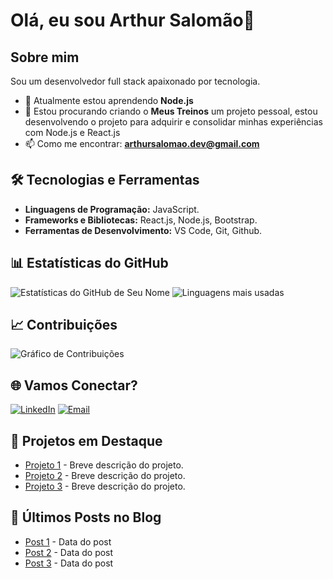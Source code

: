 # Olá, eu sou Arthur Salomão👋

## Sobre mim

Sou um desenvolvedor full stack apaixonado por tecnologia.

- 🌱 Atualmente estou aprendendo **Node.js**
- 👯 Estou procurando criando o **Meus Treinos** um projeto pessoal, estou desenvolvendo o projeto para adquirir e consolidar minhas experiências com Node.js e React.js
- 📫 Como me encontrar: **arthursalomao.dev@gmail.com**
## 🛠️ Tecnologias e Ferramentas

- **Linguagens de Programação:** JavaScript.
- **Frameworks e Bibliotecas:** React.js, Node.js, Bootstrap.
- **Ferramentas de Desenvolvimento:** VS Code, Git, Github.

## 📊 Estatísticas do GitHub

![Estatísticas do GitHub de Seu Nome](https://github-readme-stats.vercel.app/api?ArthurSalomaoo&show_icons=true&theme=radical)
![Linguagens mais usadas](https://github-readme-stats.vercel.app/api/top-langs/?ArthurSalomaoo&layout=compact&theme=radical)

## 📈 Contribuições

![Gráfico de Contribuições](https://activity-graph.herokuapp.com/graph?ArthurSalomaoo&theme=radical)

## 🌐 Vamos Conectar?

[![LinkedIn](https://img.shields.io/badge/LinkedIn-000?style=for-the-badge&logo=linkedin&logoColor=0E76A8)](https://www.linkedin.com/in/arthursalomao/)
[![Email](https://img.shields.io/badge/Email-000?style=for-the-badge&logo=gmail&logoColor=D14836)](mailto:arthursalomao.dev@gmail.com)

## 📂 Projetos em Destaque

- [Projeto 1](https://github.com/seu-usuario/projeto1) - Breve descrição do projeto.
- [Projeto 2](https://github.com/seu-usuario/projeto2) - Breve descrição do projeto.
- [Projeto 3](https://github.com/seu-usuario/projeto3) - Breve descrição do projeto.

## 📝 Últimos Posts no Blog

<!-- BLOG-POST-LIST:START -->
- [Post 1](https://link-para-o-post1) - Data do post
- [Post 2](https://link-para-o-post2) - Data do post
- [Post 3](https://link-para-o-post3) - Data do post
<!-- BLOG-POST-LIST:END -->
